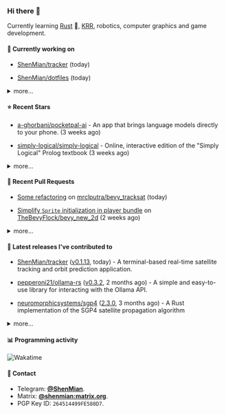 ### Hi there :wave:

Currently learning [Rust] :crab:, [KRR], robotics, computer graphics and game development.

[Rust]: https://www.rust-lang.org/
[KRR]: https://en.wikipedia.org/wiki/Knowledge_representation_and_reasoning

#### 🔭 Currently working on



- [ShenMian/tracker](https://github.com/ShenMian/tracker) (today)

- [ShenMian/dotfiles](https://github.com/ShenMian/dotfiles) (today)

<details><summary>more...</summary>

1. [ShenMian/tracker](https://github.com/ShenMian/tracker) (today)
1. [ShenMian/dotfiles](https://github.com/ShenMian/dotfiles) (today)
1. [ShenMian/notes](https://github.com/ShenMian/notes) (2 days ago)
1. [ShenMian/telegram-llm-bot](https://github.com/ShenMian/telegram-llm-bot) (6 days ago)
1. [ShenMian/theory_of_computation](https://github.com/ShenMian/theory_of_computation) (1 week ago)
1. [ShenMian/sokoban-rs](https://github.com/ShenMian/sokoban-rs) (2 weeks ago)
1. [ShenMian/soukoban](https://github.com/ShenMian/soukoban) (2 weeks ago)
1. [ShenMian/sokoban-rs-new](https://github.com/ShenMian/sokoban-rs-new) (2 weeks ago)
1. [TheBevyFlock/bevy_new_2d](https://github.com/TheBevyFlock/bevy_new_2d) (2 weeks ago)
1. [ShenMian/shenmian](https://github.com/ShenMian/shenmian) (1 month ago)
</details>

#### :star: Recent Stars



- [a-ghorbani/pocketpal-ai](https://github.com/a-ghorbani/pocketpal-ai) - An app that brings language models directly to your phone. (3 weeks ago)

- [simply-logical/simply-logical](https://github.com/simply-logical/simply-logical) - Online, interactive edition of the &#34;Simply Logical&#34; Prolog textbook (3 weeks ago)

<details><summary>more...</summary>

1. [a-ghorbani/pocketpal-ai](https://github.com/a-ghorbani/pocketpal-ai) - An app that brings language models directly to your phone. (3 weeks ago)
1. [simply-logical/simply-logical](https://github.com/simply-logical/simply-logical) - Online, interactive edition of the &#34;Simply Logical&#34; Prolog textbook (3 weeks ago)
1. [rikkahub/rikkahub](https://github.com/rikkahub/rikkahub) - RikkaHub is a Android APP that supports for multiple LLM providers. (3 weeks ago)
1. [microg/GmsCore](https://github.com/microg/GmsCore) - Free implementation of Play Services (3 weeks ago)
1. [lockfale/OSINT-Framework](https://github.com/lockfale/OSINT-Framework) - OSINT Framework (1 month ago)
1. [microsoft/markitdown](https://github.com/microsoft/markitdown) - Python tool for converting files and office documents to Markdown. (1 month ago)
1. [bggRGjQaUbCoE/PiliPlus](https://github.com/bggRGjQaUbCoE/PiliPlus) - PiliPlus (1 month ago)
1. [CISOfy/lynis](https://github.com/CISOfy/lynis) - Lynis - Security auditing tool for Linux, macOS, and UNIX-based systems. Assists with compliance testing (HIPAA/ISO27001/PCI DSS) and system hardening. Agentless, and installation optional. (1 month ago)
1. [sleuthkit/autopsy](https://github.com/sleuthkit/autopsy) - Autopsy® is a digital forensics platform and graphical interface to The Sleuth Kit® and other digital forensics tools. It can be used by law enforcement, military, and corporate examiners to investigate what happened on a computer. You can even use it to recover photos from your camera&#39;s memory card.  (1 month ago)
1. [fenixsoft/awesome-fenix](https://github.com/fenixsoft/awesome-fenix) - 讨论如何构建一套可靠的大型分布式系统 (2 months ago)
</details>

#### :hammer: Recent Pull Requests



- [Some refactoring](https://github.com/mrclputra/bevy_tracksat/pull/3) on [mrclputra/bevy_tracksat](https://github.com/mrclputra/bevy_tracksat) (today)

- [Simplify `Sprite` initialization in player bundle](https://github.com/TheBevyFlock/bevy_new_2d/pull/450) on [TheBevyFlock/bevy_new_2d](https://github.com/TheBevyFlock/bevy_new_2d) (2 weeks ago)

<details><summary>more...</summary>

1. [Some refactoring](https://github.com/mrclputra/bevy_tracksat/pull/3) on [mrclputra/bevy_tracksat](https://github.com/mrclputra/bevy_tracksat) (today)
1. [Simplify `Sprite` initialization in player bundle](https://github.com/TheBevyFlock/bevy_new_2d/pull/450) on [TheBevyFlock/bevy_new_2d](https://github.com/TheBevyFlock/bevy_new_2d) (2 weeks ago)
1. [blender@4.4.3: Update executable name to blender-launcher.exe](https://github.com/ScoopInstaller/Extras/pull/15649) on [ScoopInstaller/Extras](https://github.com/ScoopInstaller/Extras) (2 months ago)
1. [chore(deps): update bevy to v0.16](https://github.com/ShenMian/sokoban-rs/pull/18) on [ShenMian/sokoban-rs](https://github.com/ShenMian/sokoban-rs) (3 months ago)
1. [Use &#39;const&#39; for local variables in achievement, action, active_item_c…](https://github.com/CleverRaven/Cataclysm-DDA/pull/80663) on [CleverRaven/Cataclysm-DDA](https://github.com/CleverRaven/Cataclysm-DDA) (4 months ago)
1. [Remove unnecessary const modifiers from function parameters](https://github.com/CleverRaven/Cataclysm-DDA/pull/80633) on [CleverRaven/Cataclysm-DDA](https://github.com/CleverRaven/Cataclysm-DDA) (4 months ago)
1. [Remove unnecessary const modifiers from function parameters](https://github.com/CleverRaven/Cataclysm-DDA/pull/80631) on [CleverRaven/Cataclysm-DDA](https://github.com/CleverRaven/Cataclysm-DDA) (4 months ago)
1. [Use of pre-increment/decrement operators for iterators](https://github.com/CleverRaven/Cataclysm-DDA/pull/80617) on [CleverRaven/Cataclysm-DDA](https://github.com/CleverRaven/Cataclysm-DDA) (4 months ago)
1. [Replace `const std::string_view &amp;` with `std::string_view`](https://github.com/CleverRaven/Cataclysm-DDA/pull/80611) on [CleverRaven/Cataclysm-DDA](https://github.com/CleverRaven/Cataclysm-DDA) (4 months ago)
1. [Fix code block syntax in documentation](https://github.com/CleverRaven/Cataclysm-DDA/pull/80576) on [CleverRaven/Cataclysm-DDA](https://github.com/CleverRaven/Cataclysm-DDA) (4 months ago)
</details>

#### :seedling: Latest releases I've contributed to



- [ShenMian/tracker](https://github.com/ShenMian/tracker) ([v0.1.13](https://github.com/ShenMian/tracker/releases/tag/v0.1.13), today) - A terminal-based real-time satellite tracking and orbit prediction application.

- [pepperoni21/ollama-rs](https://github.com/pepperoni21/ollama-rs) ([v0.3.2](https://github.com/pepperoni21/ollama-rs/releases/tag/v0.3.2), 2 months ago) - A simple and easy-to-use library for interacting with the Ollama API.

- [neuromorphicsystems/sgp4](https://github.com/neuromorphicsystems/sgp4) ([2.3.0](https://github.com/neuromorphicsystems/sgp4/releases/tag/2.3.0), 3 months ago) - A Rust implementation of the SGP4 satellite propagation algorithm

<details><summary>more...</summary>

1. [ShenMian/tracker](https://github.com/ShenMian/tracker) ([v0.1.13](https://github.com/ShenMian/tracker/releases/tag/v0.1.13), today) - A terminal-based real-time satellite tracking and orbit prediction application.
1. [pepperoni21/ollama-rs](https://github.com/pepperoni21/ollama-rs) ([v0.3.2](https://github.com/pepperoni21/ollama-rs/releases/tag/v0.3.2), 2 months ago) - A simple and easy-to-use library for interacting with the Ollama API.
1. [neuromorphicsystems/sgp4](https://github.com/neuromorphicsystems/sgp4) ([2.3.0](https://github.com/neuromorphicsystems/sgp4/releases/tag/2.3.0), 3 months ago) - A Rust implementation of the SGP4 satellite propagation algorithm
1. [ShenMian/uno-cpp](https://github.com/ShenMian/uno-cpp) ([v0.1.0](https://github.com/ShenMian/uno-cpp/releases/tag/v0.1.0), 4 months ago) - 
1. [ShenMian/gomoku](https://github.com/ShenMian/gomoku) ([v1.0.2](https://github.com/ShenMian/gomoku/releases/tag/v1.0.2), 5 months ago) - A simple gomoku, supports LAN multiplayer.
1. [jomaway/typst-gentle-clues](https://github.com/jomaway/typst-gentle-clues) ([v1.2.0](https://github.com/jomaway/typst-gentle-clues/releases/tag/v1.2.0), 6 months ago) - Simple admonishment for typst
1. [ShenMian/sokoban-rs](https://github.com/ShenMian/sokoban-rs) ([v0.1.19](https://github.com/ShenMian/sokoban-rs/releases/tag/v0.1.19), 7 months ago) - A sokoban with solver.
1. [TheBevyFlock/bevy_new_2d](https://github.com/TheBevyFlock/bevy_new_2d) ([v0.1.0](https://github.com/TheBevyFlock/bevy_new_2d/releases/tag/v0.1.0), 1 year ago) - This template is a great way to get started on a new 2D Bevy game!
1. [ShenMian/bevy_test](https://github.com/ShenMian/bevy_test) ([v0.1.9](https://github.com/ShenMian/bevy_test/releases/tag/v0.1.9), 1 year ago) - 
1. [ShenMian/sokoban-cpp](https://github.com/ShenMian/sokoban-cpp) ([v0.2.0](https://github.com/ShenMian/sokoban-cpp/releases/tag/v0.2.0), 2 years ago) - A simple sokoban.
</details>

#### :bar_chart: Programming activity

![Wakatime](https://github-readme-stats.vercel.app/api/wakatime?username=ShenMian&api_domain=wakapi.dev&bg_color=1A202C&title_color=2F855A&icon_color=2F855A&text_color=ffffff&custom_title=Weekly+programming+activity&layout=compact)

#### :speech_balloon: Contact

- Telegram: [**@ShenMian**](https://t.me/shenmian).
- Matrix: [**@shenmian:matrix.org**](https://matrix.to/#/@shenmian:matrix.org).
- PGP Key ID: `264514499FE580D7`.


